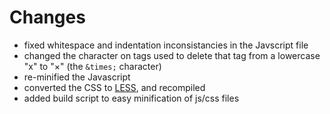 # Changes

- fixed whitespace and indentation inconsistancies in the Javscript file
- changed the character on tags used to delete that tag from a lowercase "x" to "×" (the `&times;` character)
- re-minified the Javascript
- converted the CSS to [LESS](http://lesscss.org), and recompiled
- added build script to easy minification of js/css files
